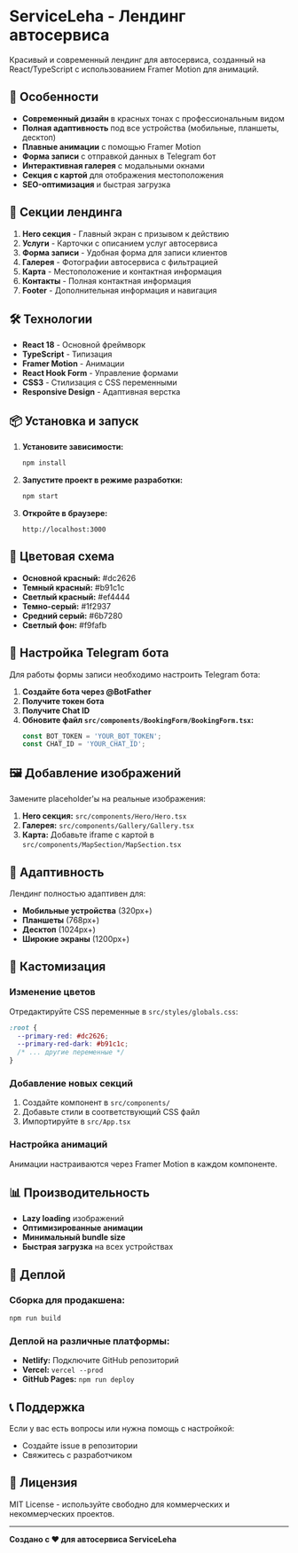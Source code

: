 # ServiceLeha - Лендинг автосервиса

Красивый и современный лендинг для автосервиса, созданный на React/TypeScript с использованием Framer Motion для анимаций.

## 🚀 Особенности

- **Современный дизайн** в красных тонах с профессиональным видом
- **Полная адаптивность** под все устройства (мобильные, планшеты, десктоп)
- **Плавные анимации** с помощью Framer Motion
- **Форма записи** с отправкой данных в Telegram бот
- **Интерактивная галерея** с модальными окнами
- **Секция с картой** для отображения местоположения
- **SEO-оптимизация** и быстрая загрузка

## 📱 Секции лендинга

1. **Hero секция** - Главный экран с призывом к действию
2. **Услуги** - Карточки с описанием услуг автосервиса
3. **Форма записи** - Удобная форма для записи клиентов
4. **Галерея** - Фотографии автосервиса с фильтрацией
5. **Карта** - Местоположение и контактная информация
6. **Контакты** - Полная контактная информация
7. **Footer** - Дополнительная информация и навигация

## 🛠 Технологии

- **React 18** - Основной фреймворк
- **TypeScript** - Типизация
- **Framer Motion** - Анимации
- **React Hook Form** - Управление формами
- **CSS3** - Стилизация с CSS переменными
- **Responsive Design** - Адаптивная верстка

## 📦 Установка и запуск

1. **Установите зависимости:**
   ```bash
   npm install
   ```

2. **Запустите проект в режиме разработки:**
   ```bash
   npm start
   ```

3. **Откройте в браузере:**
   ```
   http://localhost:3000
   ```

## 🎨 Цветовая схема

- **Основной красный:** #dc2626
- **Темный красный:** #b91c1c
- **Светлый красный:** #ef4444
- **Темно-серый:** #1f2937
- **Средний серый:** #6b7280
- **Светлый фон:** #f9fafb

## 📝 Настройка Telegram бота

Для работы формы записи необходимо настроить Telegram бота:

1. **Создайте бота через @BotFather**
2. **Получите токен бота**
3. **Получите Chat ID**
4. **Обновите файл `src/components/BookingForm/BookingForm.tsx`:**
   ```typescript
   const BOT_TOKEN = 'YOUR_BOT_TOKEN';
   const CHAT_ID = 'YOUR_CHAT_ID';
   ```

## 🖼 Добавление изображений

Замените placeholder'ы на реальные изображения:

1. **Hero секция:** `src/components/Hero/Hero.tsx`
2. **Галерея:** `src/components/Gallery/Gallery.tsx`
3. **Карта:** Добавьте iframe с картой в `src/components/MapSection/MapSection.tsx`

## 📱 Адаптивность

Лендинг полностью адаптивен для:
- **Мобильные устройства** (320px+)
- **Планшеты** (768px+)
- **Десктоп** (1024px+)
- **Широкие экраны** (1200px+)

## 🔧 Кастомизация

### Изменение цветов
Отредактируйте CSS переменные в `src/styles/globals.css`:
```css
:root {
  --primary-red: #dc2626;
  --primary-red-dark: #b91c1c;
  /* ... другие переменные */
}
```

### Добавление новых секций
1. Создайте компонент в `src/components/`
2. Добавьте стили в соответствующий CSS файл
3. Импортируйте в `src/App.tsx`

### Настройка анимаций
Анимации настраиваются через Framer Motion в каждом компоненте.

## 📊 Производительность

- **Lazy loading** изображений
- **Оптимизированные анимации**
- **Минимальный bundle size**
- **Быстрая загрузка** на всех устройствах

## 🚀 Деплой

### Сборка для продакшена:
```bash
npm run build
```

### Деплой на различные платформы:
- **Netlify:** Подключите GitHub репозиторий
- **Vercel:** `vercel --prod`
- **GitHub Pages:** `npm run deploy`

## 📞 Поддержка

Если у вас есть вопросы или нужна помощь с настройкой:
- Создайте issue в репозитории
- Свяжитесь с разработчиком

## 📄 Лицензия

MIT License - используйте свободно для коммерческих и некоммерческих проектов.

---

**Создано с ❤️ для автосервиса ServiceLeha**



